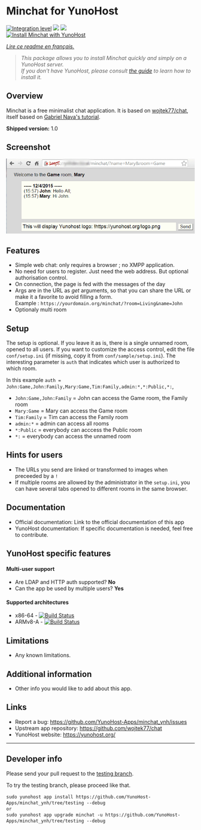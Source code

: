 # Minchat for YunoHost

[![Integration level](https://dash.yunohost.org/integration/minchat.svg)](https://dash.yunohost.org/appci/app/minchat) ![](https://ci-apps.yunohost.org/ci/badges/minchat.status.svg) ![](https://ci-apps.yunohost.org/ci/badges/minchat.maintain.svg)  
[![Install Minchat with YunoHost](https://install-app.yunohost.org/install-with-yunohost.png)](https://install-app.yunohost.org/?app=minchat)

*[Lire ce readme en français.](./README_fr.md)*

> *This package allows you to install Minchat quickly and simply on a YunoHost server.  
If you don't have YunoHost, please consult [the guide](https://yunohost.org/#/install) to learn how to install it.*

## Overview

Minchat is a free minimalist chat application. It is based on [wojtek77/chat](https://github.com/wojtek77/chat), itself based on [Gabriel Nava's tutorial](http://code.tutsplus.com/tutorials/how-to-create-a-simple-web-based-chat-application--net-5931).

**Shipped version:** 1.0

## Screenshot
![screenshot](https://raw.githubusercontent.com/chtixof/databank/master/minchat_ynh/minchat_ynh_screenshot01.gif)

## Features

- Simple web chat: only requires a browser ; no XMPP application.
- No need for users to register. Just need the web address. But optional authorisation control.
- On connection, the page is fed with the messages of the day
- Args are in the URL as *get* arguments, so that you can share the URL or make it a favorite to avoid filling a form.  
Example : `https://yourdomain.org/minchat/?room=Living&name=John`
- Optionaly multi room

## Setup

The setup is optional. If you leave it as is, there is a single unnamed room, opened to all users. If you want to customize the access control, edit the file `conf/setup.ini` (if missing, copy it from `conf/sample/setup.ini`). The interesting parameter is `auth` that indicates which user is authorized to which room.

In this example `auth = John:Game,John:Family,Mary:Game,Tim:Family,admin:*,*:Public,*:`,
- `John:Game,John:Family` = John can access the Game room, the Family room 
- `Mary:Game` = Mary can access the Game room 
- `Tim:Family` = Tim can access the Family room 
- `admin:*` = admin can access all rooms
- `*:Public` = everybody can acccess the Public room
- `*:` = everybody  can access the unnamed room

## Hints for users
- The URLs you send are linked or transformed to images when preceeded by a `!`
- If multiple rooms are allowed by the administrator in the `setup.ini`, you can have several tabs opened to different rooms in the same browser.

## Documentation

 * Official documentation: Link to the official documentation of this app
 * YunoHost documentation: If specific documentation is needed, feel free to contribute.

## YunoHost specific features

#### Multi-user support

 * Are LDAP and HTTP auth supported? **No**
 * Can the app be used by multiple users? **Yes**

#### Supported architectures

* x86-64 - [![Build Status](https://ci-apps.yunohost.org/ci/logs/minchat%20%28Apps%29.svg)](https://ci-apps.yunohost.org/ci/apps/minchat/)
* ARMv8-A - [![Build Status](https://ci-apps-arm.yunohost.org/ci/logs/minchat%20%28Apps%29.svg)](https://ci-apps-arm.yunohost.org/ci/apps/minchat/)

## Limitations

* Any known limitations.

## Additional information

* Other info you would like to add about this app.

## Links

 * Report a bug: https://github.com/YunoHost-Apps/minchat_ynh/issues
 * Upstream app repository: https://github.com/wojtek77/chat
 * YunoHost website: https://yunohost.org/

---

## Developer info

Please send your pull request to the [testing branch](https://github.com/YunoHost-Apps/minchat_ynh/tree/testing).

To try the testing branch, please proceed like that.
```
sudo yunohost app install https://github.com/YunoHost-Apps/minchat_ynh/tree/testing --debug
or
sudo yunohost app upgrade minchat -u https://github.com/YunoHost-Apps/minchat_ynh/tree/testing --debug
```
